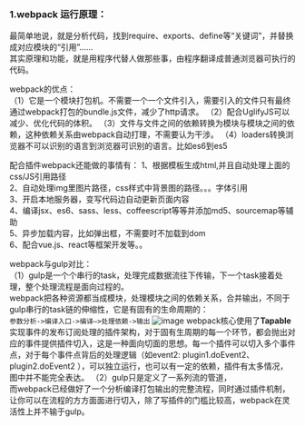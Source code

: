 ### 1.webpack 运行原理：
最简单地说，就是分析代码，找到require、exports、define等“关键词”，并替换成对应模块的“引用”……    
其实原理和功能，就是用程序代替人做那些事，由程序翻译成普通浏览器可执行的代码。

webpack的优点：  
（1）它是一个模块打包机。不需要一个一个文件引入，需要引入的文件只有最终通过webpack打包的bundle.js文件，减少了http请求。
（2）配合UglifyJS可以减少、优化代码的体积。
（3）文件与文件之间的依赖转换为模块与模块之间的依赖，这种依赖关系由webpack自动打理，不需要认为干涉。
（4）loaders转换浏览器不可以识别的语言到浏览器可识别的语言。比如es6到es5

配合插件webpack还能做的事情有：
1、根据模板生成html,并且自动处理上面的css/JS引用路径  
2、自动处理img里图片路径，css样式中背景图的路径。。。字体引用  
3、开启本地服务器，变写代码边自动更新页面内容  
4、编译jsx、es6、sass、less、coffeescript等等并添加md5、sourcemap等辅助  
5、异步加载内容，比如弹出框，不需要时不加载到dom  
6、配合vue.js、react等框架开发等。。  

webpack与gulp对比：  
（1）gulp是一个个串行的task，处理完成数据流往下传输，下一个task接着处理，整个处理流程是面向过程的。  
    webpack把各种资源都当成模块，处理模块之间的依赖关系，合并输出，不同于gulp串行的task链的伸缩性，它是有固有的生命周期的：  
    ```
    参数分析->编译入口->编译—>处理依赖->输出
    ```
    ![image](https://github.com/tiankongyujiao/webpack-gulp/blob/master/webpack.png)
webpack核心使用了**Tapable**实现事件的发布订阅处理的插件架构，对于固有生周期的每一个环节，都会抛出对应的事件提供插件切入，这是一种面向切面的思想。每一个插件可以切入多个事件点，对于每个事件点背后的处理逻辑（如event2: plugin1.doEvent2、plugin2.doEvent2 ），可以独立运行，也可以有一定的依赖，插件有太多情况，图中并不能完全表达。
（2）gulp只是定义了一系列流的管道，  
而webpack已经做好了一个分析编译打包输出的完整流程，同时通过插件机制，让你可以在流程的方方面面进行切入，除了写插件的门槛比较高，webpack在灵活性上并不输于gulp。
 
